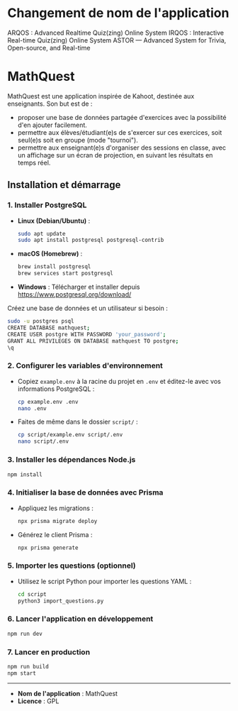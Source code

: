 # Changement de nom de l'application
ARQOS : Advanced Realtime Quiz(zing) Online System
IRQOS : Interactive Real-time Quiz(zing) Online System
ASTOR — Advanced System for Trivia, Open-source, and Real-time

# MathQuest

MathQuest est une application inspirée de Kahoot, destinée aux enseignants. Son but est de :
- proposer une base de données partagée d'exercices avec la possibilité d'en ajouter facilement.
- permettre aux élèves/étudiant(e)s de s'exercer sur ces exercices, soit seul(e)s soit en groupe (mode "tournoi").
- permettre aux enseignant(e)s d'organiser des sessions en classe, avec un affichage sur un écran de projection, en suivant les résultats en temps réel.

## Installation et démarrage

### 1. Installer PostgreSQL

- **Linux (Debian/Ubuntu)** :
  ```bash
  sudo apt update
  sudo apt install postgresql postgresql-contrib
  ```
- **macOS (Homebrew)** :
  ```bash
  brew install postgresql
  brew services start postgresql
  ```
- **Windows** :
  Télécharger et installer depuis https://www.postgresql.org/download/

Créez une base de données et un utilisateur si besoin :
```bash
sudo -u postgres psql
CREATE DATABASE mathquest;
CREATE USER postgre WITH PASSWORD 'your_password';
GRANT ALL PRIVILEGES ON DATABASE mathquest TO postgre;
\q
```

### 2. Configurer les variables d'environnement

- Copiez `example.env` à la racine du projet en `.env` et éditez-le avec vos informations PostgreSQL :
  ```bash
  cp example.env .env
  nano .env
  ```
- Faites de même dans le dossier `script/` :
  ```bash
  cp script/example.env script/.env
  nano script/.env
  ```

### 3. Installer les dépendances Node.js

```bash
npm install
```

### 4. Initialiser la base de données avec Prisma

- Appliquez les migrations :
  ```bash
  npx prisma migrate deploy
  ```
- Générez le client Prisma :
  ```bash
  npx prisma generate
  ```

### 5. Importer les questions (optionnel)

- Utilisez le script Python pour importer les questions YAML :
  ```bash
  cd script
  python3 import_questions.py
  ```

### 6. Lancer l'application en développement

```bash
npm run dev
```

### 7. Lancer en production

```bash
npm run build
npm start
```

---

- **Nom de l'application** : MathQuest
- **Licence** : GPL
